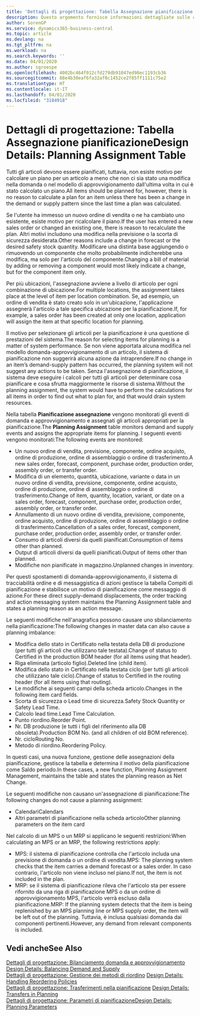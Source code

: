 ```yaml
---
title: 'Dettagli di progettazione: Tabella Assegnazione pianificazione | Microsoft Docs'
description: Questo argomento fornisce informazioni dettagliate sulle conseguenze relative alla modifica del metodo di pianificazione per un articolo.
author: SorenGP
ms.service: dynamics365-business-central
ms.topic: article
ms.devlang: na
ms.tgt_pltfrm: na
ms.workload: na
ms.search.keywords: ''
ms.date: 04/01/2020
ms.author: sgroespe
ms.openlocfilehash: 4002bc464f012cfd279db91047ed98ec1193cb36
ms.sourcegitcommit: 88e4b30eaf6fa32af0c1452ce2f85ff1111c75e2
ms.translationtype: HT
ms.contentlocale: it-IT
ms.lasthandoff: 04/01/2020
ms.locfileid: "3184918"
---
```

# <a name="design-details-planning-assignment-table"></a><span data-ttu-id="e4a5b-103">Dettagli di progettazione: Tabella Assegnazione pianificazione</span><span class="sxs-lookup"><span data-stu-id="e4a5b-103">Design Details: Planning Assignment Table</span></span>
<span data-ttu-id="e4a5b-104">Tutti gli articoli devono essere pianificati, tuttavia, non esiste motivo per calcolare un piano per un articolo a meno che non ci sia stato una modifica nella domanda o nel modello di approvvigionamento dall'ultima volta in cui è stato calcolato un piano.</span><span class="sxs-lookup"><span data-stu-id="e4a5b-104">All items should be planned for, however, there is no reason to calculate a plan for an item unless there has been a change in the demand or supply pattern since the last time a plan was calculated.</span></span>  

<span data-ttu-id="e4a5b-105">Se l'utente ha immesso un nuovo ordine di vendita o ne ha cambiato uno esistente, esiste motivo per ricalcolare il piano.</span><span class="sxs-lookup"><span data-stu-id="e4a5b-105">If the user has entered a new sales order or changed an existing one, there is reason to recalculate the plan.</span></span> <span data-ttu-id="e4a5b-106">Altri motivi includono una modifica nella previsione o la scorta di sicurezza desiderata.</span><span class="sxs-lookup"><span data-stu-id="e4a5b-106">Other reasons include a change in forecast or the desired safety stock quantity.</span></span> <span data-ttu-id="e4a5b-107">Modificare una distinta base aggiungendo o rimuovendo un componente che molto probabilmente indicherebbe una modifica, ma solo per l'articolo del componente.</span><span class="sxs-lookup"><span data-stu-id="e4a5b-107">Changing a bill of material by adding or removing a component would most likely indicate a change, but for the component item only.</span></span>  

<span data-ttu-id="e4a5b-108">Per più ubicazioni, l'assegnazione avviene a livello di articolo per ogni combinazione di ubicazione.</span><span class="sxs-lookup"><span data-stu-id="e4a5b-108">For multiple locations, the assignment takes place at the level of item per location combination.</span></span> <span data-ttu-id="e4a5b-109">Se, ad esempio, un ordine di vendita è stato creato solo in un'ubicazione, l'applicazione assegnerà l'articolo a tale specifica ubicazione per la pianificazione.</span><span class="sxs-lookup"><span data-stu-id="e4a5b-109">If, for example, a sales order has been created at only one location, application will assign the item at that specific location for planning.</span></span>  

<span data-ttu-id="e4a5b-110">Il motivo per selezionare gli articoli per la pianificazione è una questione di prestazioni del sistema.</span><span class="sxs-lookup"><span data-stu-id="e4a5b-110">The reason for selecting items for planning is a matter of system performance.</span></span> <span data-ttu-id="e4a5b-111">Se non viene apportata alcuna modifica nel modello domanda-approvvigionamento di un articolo, il sistema di pianificazione non suggerirà alcuna azione da intraprendere.</span><span class="sxs-lookup"><span data-stu-id="e4a5b-111">If no change in an item’s demand-supply pattern has occurred, the planning system will not suggest any actions to be taken.</span></span> <span data-ttu-id="e4a5b-112">Senza l'assegnazione di pianificazione, il sistema deve eseguire i calcoli per tutti gli articoli per determinare cosa pianificare e cosa sfrutta maggiormente le risorse di sistema.</span><span class="sxs-lookup"><span data-stu-id="e4a5b-112">Without the planning assignment, the system would have to perform the calculations for all items in order to find out what to plan for, and that would drain system resources.</span></span>  

<span data-ttu-id="e4a5b-113">Nella tabella **Pianificazione assegnazione** vengono monitorati gli eventi di domanda e approvvigionamento e assegnati gli articoli appropriati per la pianificazione.</span><span class="sxs-lookup"><span data-stu-id="e4a5b-113">The **Planning Assignment** table monitors demand and supply events and assigns the appropriate items for planning.</span></span> <span data-ttu-id="e4a5b-114">I seguenti eventi vengono monitorati:</span><span class="sxs-lookup"><span data-stu-id="e4a5b-114">The following events are monitored:</span></span>  

* <span data-ttu-id="e4a5b-115">Un nuovo ordine di vendita, previsione, componente, ordine acquisto, ordine di produzione, ordine di assemblaggio o ordine di trasferimento.</span><span class="sxs-lookup"><span data-stu-id="e4a5b-115">A new sales order, forecast, component, purchase order, production order, assembly order, or transfer order.</span></span>  
* <span data-ttu-id="e4a5b-116">Modifica di un elemento, quantità, ubicazione, variante o data in un nuovo ordine di vendita, previsione, componente, ordine acquisto, ordine di produzione, ordine di assemblaggio o ordine di trasferimento.</span><span class="sxs-lookup"><span data-stu-id="e4a5b-116">Change of item, quantity, location, variant, or date on a sales order, forecast, component, purchase order, production order, assembly order, or transfer order.</span></span>  
* <span data-ttu-id="e4a5b-117">Annullamento di un nuovo ordine di vendita, previsione, componente, ordine acquisto, ordine di produzione, ordine di assemblaggio o ordine di trasferimento.</span><span class="sxs-lookup"><span data-stu-id="e4a5b-117">Cancellation of a sales order, forecast, component, purchase order, production order, assembly order, or transfer order.</span></span>  
* <span data-ttu-id="e4a5b-118">Consumo di articoli diversi da quelli pianificati.</span><span class="sxs-lookup"><span data-stu-id="e4a5b-118">Consumption of items other than planned.</span></span>  
* <span data-ttu-id="e4a5b-119">Output di articoli diversi da quelli pianificati.</span><span class="sxs-lookup"><span data-stu-id="e4a5b-119">Output of items other than planned.</span></span>  
* <span data-ttu-id="e4a5b-120">Modifiche non pianificate in magazzino.</span><span class="sxs-lookup"><span data-stu-id="e4a5b-120">Unplanned changes in inventory.</span></span>  

<span data-ttu-id="e4a5b-121">Per questi spostamenti di domanda-approvvigionamento, il sistema di tracciabilità ordine e di messaggistica di azioni gestisce la tabella Compiti di pianificazione e stabilisce un motivo di pianificazione come messaggio di azione.</span><span class="sxs-lookup"><span data-stu-id="e4a5b-121">For these direct supply-demand displacements, the order tracking and action messaging system maintains the Planning Assignment table and states a planning reason as an action message.</span></span>  

<span data-ttu-id="e4a5b-122">Le seguenti modifiche nell'anagrafica possono causare uno sbilanciamento nella pianificazione:</span><span class="sxs-lookup"><span data-stu-id="e4a5b-122">The following changes in master data can also cause a planning imbalance:</span></span>  

* <span data-ttu-id="e4a5b-123">Modifica dello stato in Certificato nella testata della DB di produzione (per tutti gli articoli che utilizzano tale testata).</span><span class="sxs-lookup"><span data-stu-id="e4a5b-123">Change of status to Certified in the production BOM header (for all items using that header).</span></span>  
* <span data-ttu-id="e4a5b-124">Riga eliminata (articolo figlio).</span><span class="sxs-lookup"><span data-stu-id="e4a5b-124">Deleted line (child item).</span></span>  
* <span data-ttu-id="e4a5b-125">Modifica dello stato in Certificato nella testata ciclo (per tutti gli articoli che utilizzano tale ciclo).</span><span class="sxs-lookup"><span data-stu-id="e4a5b-125">Change of status to Certified in the routing header (for all items using that routing).</span></span>  
* <span data-ttu-id="e4a5b-126">Le modifiche ai seguenti campi della scheda articolo.</span><span class="sxs-lookup"><span data-stu-id="e4a5b-126">Changes in the following item card fields.</span></span>  
* <span data-ttu-id="e4a5b-127">Scorta di sicurezza o Lead time di sicurezza.</span><span class="sxs-lookup"><span data-stu-id="e4a5b-127">Safety Stock Quantity or Safety Lead Time.</span></span>  
* <span data-ttu-id="e4a5b-128">Calcolo lead time.</span><span class="sxs-lookup"><span data-stu-id="e4a5b-128">Lead Time Calculation.</span></span>  
* <span data-ttu-id="e4a5b-129">Punto riordino.</span><span class="sxs-lookup"><span data-stu-id="e4a5b-129">Reorder Point.</span></span>  
* <span data-ttu-id="e4a5b-130">Nr. DB produzione (e tutti i figli del riferimento alla DB obsoleta).</span><span class="sxs-lookup"><span data-stu-id="e4a5b-130">Production BOM No. (and all children of old BOM reference).</span></span>  
* <span data-ttu-id="e4a5b-131">Nr. ciclo</span><span class="sxs-lookup"><span data-stu-id="e4a5b-131">Routing No.</span></span>  
* <span data-ttu-id="e4a5b-132">Metodo di riordino.</span><span class="sxs-lookup"><span data-stu-id="e4a5b-132">Reordering Policy.</span></span>  

<span data-ttu-id="e4a5b-133">In questi casi, una nuova funzione, gestione delle assegnazioni della pianificazione, gestisce la tabella e determina il motivo della pianificazione come Saldo periodo.</span><span class="sxs-lookup"><span data-stu-id="e4a5b-133">In these cases, a new function, Planning Assignment Management, maintains the table and states the planning reason as Net Change.</span></span>  

<span data-ttu-id="e4a5b-134">Le seguenti modifiche non causano un'assegnazione di pianificazione:</span><span class="sxs-lookup"><span data-stu-id="e4a5b-134">The following changes do not cause a planning assignment:</span></span>  

* <span data-ttu-id="e4a5b-135">Calendari</span><span class="sxs-lookup"><span data-stu-id="e4a5b-135">Calendars</span></span>  
* <span data-ttu-id="e4a5b-136">Altri parametri di pianificazione nella scheda articolo</span><span class="sxs-lookup"><span data-stu-id="e4a5b-136">Other planning parameters on the item card</span></span>  

<span data-ttu-id="e4a5b-137">Nel calcolo di un MPS o un MRP si applicano le seguenti restrizioni:</span><span class="sxs-lookup"><span data-stu-id="e4a5b-137">When calculating an MPS or an MRP, the following restrictions apply:</span></span>  

* <span data-ttu-id="e4a5b-138">MPS: il sistema di pianificazione controlla che l'articolo includa una previsione di domanda o un ordine di vendita.</span><span class="sxs-lookup"><span data-stu-id="e4a5b-138">MPS: The planning system checks that the item carries a demand forecast or a sales order.</span></span> <span data-ttu-id="e4a5b-139">In caso contrario, l'articolo non viene incluso nel piano.</span><span class="sxs-lookup"><span data-stu-id="e4a5b-139">If not, the item is not included in the plan.</span></span>  
* <span data-ttu-id="e4a5b-140">MRP: se il sistema di pianificazione rileva che l'articolo sta per essere rifornito da una riga di pianificazione MPS o da un ordine di approvvigionamento MPS, l'articolo verrà escluso dalla pianificazione.</span><span class="sxs-lookup"><span data-stu-id="e4a5b-140">MRP: If the planning system detects that the item is being replenished by an MPS planning line or MPS supply order, the item will be left out of the planning.</span></span> <span data-ttu-id="e4a5b-141">Tuttavia, è inclusa qualsiasi domanda dai componenti pertinenti.</span><span class="sxs-lookup"><span data-stu-id="e4a5b-141">However, any demand from relevant components is included.</span></span>  

## <a name="see-also"></a><span data-ttu-id="e4a5b-142">Vedi anche</span><span class="sxs-lookup"><span data-stu-id="e4a5b-142">See Also</span></span>  
<span data-ttu-id="e4a5b-143">[Dettagli di progettazione: Bilanciamento domanda e approvvigionamento](design-details-balancing-demand-and-supply.md) </span><span class="sxs-lookup"><span data-stu-id="e4a5b-143">[Design Details: Balancing Demand and Supply](design-details-balancing-demand-and-supply.md) </span></span>  
<span data-ttu-id="e4a5b-144">[Dettagli di progettazione: Gestione dei metodi di riordino](design-details-handling-reordering-policies.md) </span><span class="sxs-lookup"><span data-stu-id="e4a5b-144">[Design Details: Handling Reordering Policies](design-details-handling-reordering-policies.md) </span></span>  
<span data-ttu-id="e4a5b-145">[Dettagli di progettazione: Trasferimenti nella pianificazione](design-details-transfers-in-planning.md) </span><span class="sxs-lookup"><span data-stu-id="e4a5b-145">[Design Details: Transfers in Planning](design-details-transfers-in-planning.md) </span></span>  
[<span data-ttu-id="e4a5b-146">Dettagli di progettazione: Parametri di pianificazione</span><span class="sxs-lookup"><span data-stu-id="e4a5b-146">Design Details: Planning Parameters</span></span>](design-details-planning-parameters.md)  
